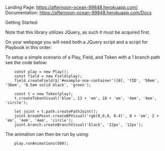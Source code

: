 Landing Page: https://afternoon-ocean-99848.herokuapp.com/ 
Documentation: https://afternoon-ocean-99848.herokuapp.com/Docs

Getting Started:

Note that this library utilizes JQuery, as such it must be acquired first.

On your webpage you will need both a JQuery script and a script for Playbook in this order:
    <script defer src="https://ajax.googleapis.com/ajax/libs/jquery/3.5.1/jquery.min.js"></script>
    <script defer type="text/javascript" src='js/Playbook.js'></script>

To setup a simple scenario of a Play, Field, and Token with a 1 branch path see the code below:
```
    const play = new Play();
    const field = new Field(play);
    field.createField($('#example-one-container')[0], 'fID', '50em', '30em', '0.5em solid black', 'green');

    const t = new Token(play);
    t.createTokenVisual('blue', 13 + 'em', 18 + 'em', '4em', '4em', 'circle');

    let joint = t.path.createPathJoint();
    joint.breakPoint.createBPVisual('rgb(0,0,0, 0.4)', 8 + 'em', 2 + 'em', '4em', '4em', 'circle');
    joint.branch.createBranchVisual('black', '12px', '12px');
```

The animation can then be run by using:
```
    play.runAnimations(500);
```
